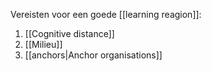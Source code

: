 Vereisten voor een goede [[learning reagion]]:
1. [[Cognitive distance]]
2. [[Milieu]]
3. [[anchors|Anchor organisations]]